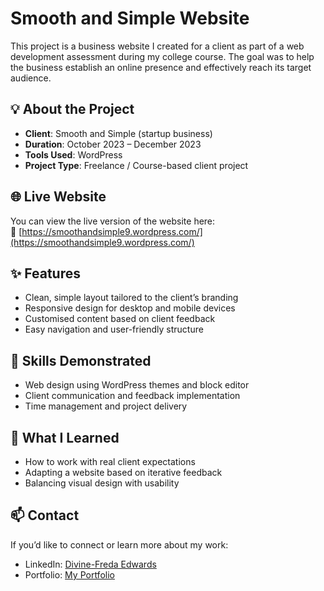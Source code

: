 # Smooth and Simple Website

This project is a business website I created for a client as part of a web development assessment during my college course. The goal was to help the business establish an online presence and effectively reach its target audience.

## 💡 About the Project

- **Client**: Smooth and Simple (startup business)
- **Duration**: October 2023 – December 2023
- **Tools Used**: WordPress
- **Project Type**: Freelance / Course-based client project

## 🌐 Live Website

You can view the live version of the website here:  
🔗 [https://smoothandsimple9.wordpress.com/](https://smoothandsimple9.wordpress.com/)

## ✨ Features

- Clean, simple layout tailored to the client’s branding
- Responsive design for desktop and mobile devices
- Customised content based on client feedback
- Easy navigation and user-friendly structure

## 🔧 Skills Demonstrated

- Web design using WordPress themes and block editor
- Client communication and feedback implementation
- Time management and project delivery

## 📌 What I Learned

- How to work with real client expectations
- Adapting a website based on iterative feedback
- Balancing visual design with usability

## 📫 Contact

If you’d like to connect or learn more about my work:

- LinkedIn: [Divine-Freda Edwards](http://www.linkedin.com/in/divine-freda-edwards)
- Portfolio: [My Portfolio](https://lynxblanc.notion.site/188055bd414d8005a386dc472e7ab2f0?pvs=4)
